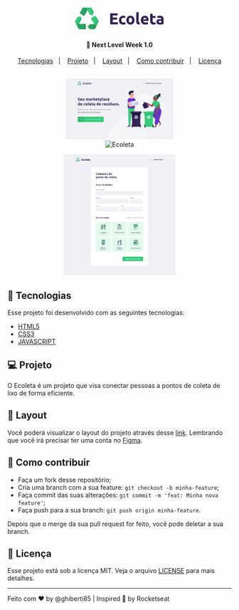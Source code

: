 <h1 align="center">
    <img alt="DevRadar" title="#delicinha" src="assets/logo.svg" width="200px" />
</h1>

<h4 align="center">
  🚀 Next Level Week 1.0
</h4>


<p align="center">
  <a href="#rocket-tecnologias">Tecnologias</a>&nbsp;&nbsp;&nbsp;|&nbsp;&nbsp;&nbsp;
  <a href="#-projeto">Projeto</a>&nbsp;&nbsp;&nbsp;|&nbsp;&nbsp;&nbsp;
  <a href="#-layout">Layout</a>&nbsp;&nbsp;&nbsp;|&nbsp;&nbsp;&nbsp;
  <a href="#-como-contribuir">Como contribuir</a>&nbsp;&nbsp;&nbsp;|&nbsp;&nbsp;&nbsp;
  <a href="#memo-licença">Licença</a>
</p>

<br>

<div id="banner">
    <div align="center" class="inline-block">
        <img alt="Ecoleta" src="assets/Home.svg" width="48%">
    </div>
    <div align="center" class="inline-block">
       <img alt="Ecoleta" src="assets/Lista.svg" width="48%">
    </div>
</div>
<p align="center">
  <img alt="Ecoleta" src="assets/Cadastro.svg" width="50%">
</p>

## :rocket: Tecnologias

Esse projeto foi desenvolvido com as seguintes tecnologias:

- [HTML5](https://devdocs.io/html/)
- [CSS3](https://devdocs.io/css/)
- [JAVASCRIPT](https://devdocs.io/javascript/)

## 💻 Projeto

O Ecoleta é um projeto que visa conectar pessoas a pontos de coleta de lixo de forma eficiente.

## 🔖 Layout

Você poderá visualizar o layout do projeto através desse [link](https://www.figma.com/file/Byw4X5etg8VCmezueyhzkC/Ecoleta-(Starter)). Lembrando que você irá precisar ter uma conta no [Figma](http://figma.com/).

## 🤔 Como contribuir

- Faça um fork desse repositório;
- Cria uma branch com a sua feature: `git checkout -b minha-feature`;
- Faça commit das suas alterações: `git commit -m 'feat: Minha nova feature'`;
- Faça push para a sua branch: `git push origin minha-feature`.

Depois que o merge da sua pull request for feito, você pode deletar a sua branch.

## :memo: Licença

Esse projeto está sob a licença MIT. Veja o arquivo [LICENSE](LICENSE.md) para mais detalhes.

---

Feito com ♥ by @ghiberti85 | Inspired 🚀 by Rocketseat

